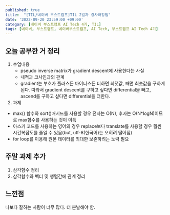 ```yaml
---
published: true
title:  "[TIL/네이버 부스트캠프]TIL 2일차 경사하강법"
date: '2022-09-20 23:59:00 +09:00'
category: [네이버 부스트캠프 AI Tech 4기, TIL]
tags: [네이버, 부스트캠프, 네이버부스트캠프, AI Tech, 부스트캠프 AI Tech 4기]
---
```

## 오늘 공부한 거 정리
1. 수업내용
   - pseudo inverse matrix가 gradient descent에 사용한다는 사실
   - 내적과 코사인과의 관계
   - gradient는 부호가 플러스든 마이너스든 더하면 최댓값, 빼면 최솟값을 구하게 된다. 따라서 gradient descent를 구하고 싶다면 differential을 빼고, ascend를 구하고 싶다면 differential을 더한다.
2. 과제
  - max() 함수와 sort()매서드를 사용할 경우 전자는 O(N), 후자는 O(N*logN)이므로 max함수를 사용하는 것이 이득
  - 아스키 코드를 사용하는 영어의 경우 replace보다 translate를 사용할 경우 훨씬 시간복잡도를 줄일 수 있음(but, utf-8(한국어)는 오히려 떨어짐)
  - for loop를 이용해 원본 데이터를 최대한 보존하려는 노력 필요

## 주말 과제 추가
1. 삼각함수 정리
2. 삼각함수와 벡터 및 행렬간에 관계 정리

## 느낀점
나보다 잘하는 사람이 너무 많다. 더 분발해야 함.